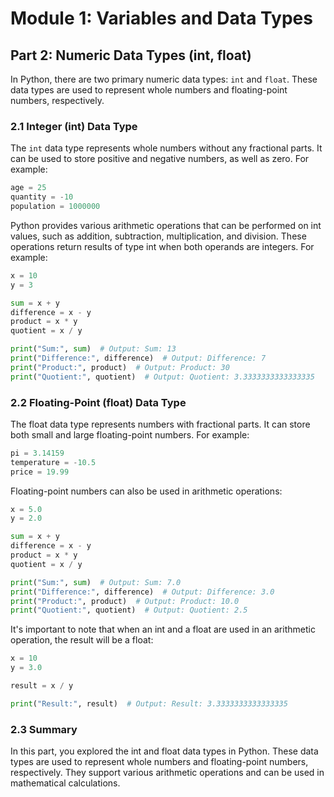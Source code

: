 # Module 1: Variables and Data Types

## Part 2: Numeric Data Types (int, float)

In Python, there are two primary numeric data types: `int` and `float`. These data types are used to represent whole numbers and floating-point numbers, respectively.

### 2.1 Integer (int) Data Type

The `int` data type represents whole numbers without any fractional parts. It can be used to store positive and negative numbers, as well as zero. For example:

```python
age = 25
quantity = -10
population = 1000000
```

Python provides various arithmetic operations that can be performed on int values, such as addition, subtraction, multiplication, and division.
These operations return results of type int when both operands are integers. For example:

```python
x = 10
y = 3

sum = x + y
difference = x - y
product = x * y
quotient = x / y

print("Sum:", sum)  # Output: Sum: 13
print("Difference:", difference)  # Output: Difference: 7
print("Product:", product)  # Output: Product: 30
print("Quotient:", quotient)  # Output: Quotient: 3.3333333333333335
```

### 2.2 Floating-Point (float) Data Type

The float data type represents numbers with fractional parts. It can store both small and large floating-point numbers. For example:

```python
pi = 3.14159
temperature = -10.5
price = 19.99
```

Floating-point numbers can also be used in arithmetic operations:

```python
x = 5.0
y = 2.0

sum = x + y
difference = x - y
product = x * y
quotient = x / y

print("Sum:", sum)  # Output: Sum: 7.0
print("Difference:", difference)  # Output: Difference: 3.0
print("Product:", product)  # Output: Product: 10.0
print("Quotient:", quotient)  # Output: Quotient: 2.5
```

It's important to note that when an int and a float are used in an arithmetic operation, the result will be a float:

```python
x = 10
y = 3.0

result = x / y

print("Result:", result)  # Output: Result: 3.3333333333333335
```

### 2.3 Summary
In this part, you explored the int and float data types in Python. These data types are used to represent whole numbers and floating-point numbers,
respectively. They support various arithmetic operations and can be used in mathematical calculations.
